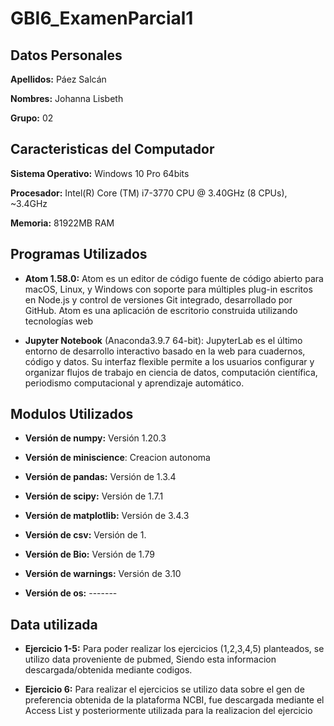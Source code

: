# GBI6_ExamenParcial1
##  Datos Personales
**Apellidos:** Páez Salcán

**Nombres:** Johanna Lisbeth

**Grupo:** 02

##  Caracteristicas del Computador

**Sistema Operativo:** Windows 10 Pro 64bits  

**Procesador:** Intel(R) Core (TM) i7-3770 CPU @ 3.40GHz (8 CPUs), ~3.4GHz

**Memoria:** 81922MB RAM

## Programas Utilizados

- **Atom 1.58.0:** Atom es un editor de código fuente de código abierto para macOS, Linux, y Windows​ con soporte para múltiples plug-in escritos en Node.js y control de versiones Git integrado, desarrollado por GitHub. Atom es una aplicación de escritorio construida utilizando tecnologías web

- **Jupyter Notebook** (Anaconda3.9.7 64-bit): JupyterLab es el último entorno de desarrollo interactivo basado en la web para cuadernos, código y datos. Su interfaz flexible permite a los usuarios configurar y organizar flujos de trabajo en ciencia de datos, computación científica, periodismo computacional y aprendizaje automático.

## Modulos Utilizados

- **Versión de numpy:** Versión 1.20.3

- **Versión de miniscience**: Creacion autonoma

- **Versión de pandas:** Versión de 1.3.4

- **Versión de scipy:**  Versión de 1.7.1

- **Versión de matplotlib:** Versión de 3.4.3

- **Versión de csv:** Versión de 1.

- **Versión de Bio:** Versión de 1.79

- **Versión de warnings:** Versión de 3.10

- **Versión de os:** -------

## Data utilizada

- **Ejercicio 1-5:** Para poder realizar los ejercicios (1,2,3,4,5) planteados, se utilizo data proveniente de pubmed, Siendo esta informacion descargada/obtenida mediante codigos.

- **Ejercicio 6:** Para realizar el ejercicios se utilizo data sobre el gen de preferencia obtenida de la plataforma NCBI, fue descargada mediante el Access List y posteriormente utilizada para la realizacion del ejercicio 
